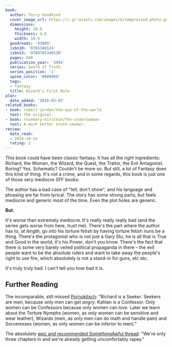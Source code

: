 ```yaml
---
book:
  author: Terry Goodkind
  cover_image_url: https://i.gr-assets.com/images/S/compressed.photo.goodreads.com/books/1385248539l/43889.jpg
  dimensions:
    height: 18.0
    thickness: 4.6
    width: 10.9
  goodreads: '43889'
  isbn10: '0765346524'
  isbn13: '9780765346520'
  pages: 848
  publication_year: '1994'
  series: Sword of Truth
  series_position: '1'
  spine_color: '#808094'
  tags:
  - fantasy
  title: Wizard's First Rule
plan:
  date_added: '2016-05-03'
related_books:
- book: robert-jordan/the-eye-of-the-world
  text: The original.
- book: rosemary-kirstein/the-steerswoman
  text: A much better truth-seeker.
review:
  date_read:
  - 2016-10-24
  rating: 2
---
```


This book could have been classic fantasy. It has all the right ingredients: Richard, the Woman, the Wizard, the Quest,
the Traitor, the Evil Antagonist. Boring? Yes. Schematic? Couldn't be more so. But still, a lot of Fantasy does this
kind of thing. It's not a crime, and in some regards, this book is just one of those very mediocre SFF books:

The author has a bad case of "tell, don't show", and his language and phrasing are far from lyrical. The story has some
strong parts, but feels mediocre and generic most of the time. Even the plot holes are generic.

**But.**

It's worse than extremely mediocre. It's really really really bad (and the series gets worse from here, trust me).
There's the part where the author has to, *at length*, go into his torture fetish by having torture fetish nuns be a
thing. There's the protagonist who is not just a Gary Stu, he is all that is True and Good in the world, it's his Power,
don't you know. There's the fact that there is some very barely veiled political propaganda in there – the evil people
want to be the absolute rulers and want to take away the people's right to use fire, which absolutely is not a stand-in
for guns, etc etc.

It's truly truly bad. I can't tell you how bad it is.

## Further Reading

The incomparable, still missed
[Pornokitsch](https://www.pornokitsch.com/2010/07/underground-reading-wizards-first-rule-by-terry-goodkind.html):
"Richard is a Seeker. Seekers are men, because only men can get *angry*. Kahlan is a Confessor. Only women can be
Confessors because only women can *love*. Later we learn about the Torture Nymphs (women, as only women can be sensitive
and wear leather), Wizards (men, as only men can do math and handle pain) and Sorceresses (women, as only women can be
inferior to men)."

The absolutely [epic and recommended SomethingAwful
thread](https://forums.somethingawful.com/showthread.php?threadid=3668845): "We're only three chapters in and we're
already getting uncomfortably rapey."
